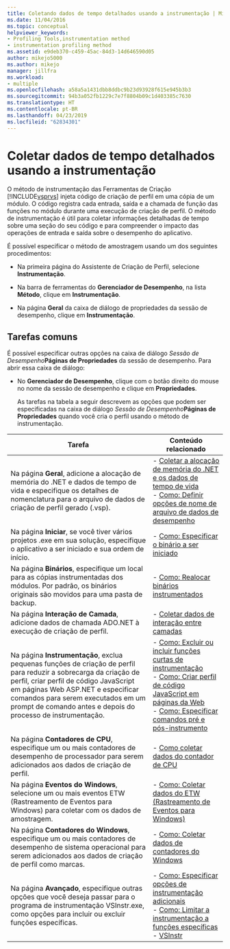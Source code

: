 ```yaml
---
title: Coletando dados de tempo detalhados usando a instrumentação | Microsoft Docs
ms.date: 11/04/2016
ms.topic: conceptual
helpviewer_keywords:
- Profiling Tools,instrumentation method
- instrumentation profiling method
ms.assetid: e9deb370-c459-45ac-84d3-14d646590d05
author: mikejo5000
ms.author: mikejo
manager: jillfra
ms.workload:
- multiple
ms.openlocfilehash: a58a5a1431dbb8ddbc9b23d93928f615e945b3b3
ms.sourcegitcommit: 94b3a052fb1229c7e7f8804b09c1d403385c7630
ms.translationtype: HT
ms.contentlocale: pt-BR
ms.lasthandoff: 04/23/2019
ms.locfileid: "62834301"
---
```

# <a name="collect-detailed-timing-data-by-using-instrumentation"></a>Coletar dados de tempo detalhados usando a instrumentação
O método de instrumentação das Ferramentas de Criação [!INCLUDE[vsprvs](../code-quality/includes/vsprvs_md.md)] injeta código de criação de perfil em uma cópia de um módulo. O código registra cada entrada, saída e a chamada de função das funções no módulo durante uma execução de criação de perfil. O método de instrumentação é útil para coletar informações detalhadas de tempo sobre uma seção do seu código e para compreender o impacto das operações de entrada e saída sobre o desempenho do aplicativo.

 É possível especificar o método de amostragem usando um dos seguintes procedimentos:

- Na primeira página do Assistente de Criação de Perfil, selecione **Instrumentação**.

- Na barra de ferramentas do **Gerenciador de Desempenho**, na lista **Método**, clique em **Instrumentação**.

- Na página **Geral** da caixa de diálogo de propriedades da sessão de desempenho, clique em **Instrumentação**.

## <a name="common-tasks"></a>Tarefas comuns
 É possível especificar outras opções na caixa de diálogo _Sessão de Desempenho_**Páginas de Propriedades** da sessão de desempenho. Para abrir essa caixa de diálogo:

- No **Gerenciador de Desempenho**, clique com o botão direito do mouse no nome da sessão de desempenho e clique em **Propriedades**.

  As tarefas na tabela a seguir descrevem as opções que podem ser especificadas na caixa de diálogo _Sessão de Desempenho_**Páginas de Propriedades** quando você cria o perfil usando o método de instrumentação.

|Tarefa|Conteúdo relacionado|
|----------|---------------------|
|Na página **Geral**, adicione a alocação de memória do .NET e dados de tempo de vida e especifique os detalhes de nomenclatura para o arquivo de dados de criação de perfil gerado (.vsp).|-   [Coletar a alocação de memória do .NET e os dados de tempo de vida](../profiling/collecting-dotnet-memory-allocation-and-lifetime-data.md)<br />-   [Como: Definir opções de nome de arquivo de dados de desempenho](../profiling/how-to-set-performance-data-file-name-options.md)|
|Na página **Iniciar**, se você tiver vários projetos .exe em sua solução, especifique o aplicativo a ser iniciado e sua ordem de início.|-   [Como: Especificar o binário a ser iniciado](../profiling/how-to-specify-the-binary-to-start.md)|
|Na página **Binários**, especifique um local para as cópias instrumentadas dos módulos. Por padrão, os binários originais são movidos para uma pasta de backup.|-   [Como: Realocar binários instrumentados](../profiling/how-to-relocate-instrumented-binaries.md)|
|Na página **Interação de Camada**, adicione dados de chamada ADO.NET à execução de criação de perfil.|-   [Coletar dados de interação entre camadas](../profiling/collecting-tier-interaction-data.md)|
|Na página **Instrumentação**, exclua pequenas funções de criação de perfil para reduzir a sobrecarga da criação de perfil, criar perfil de código JavaScript em páginas Web ASP.NET e especificar comandos para serem executados em um prompt de comando antes e depois do processo de instrumentação.|-   [Como: Excluir ou incluir funções curtas de instrumentação](../profiling/how-to-exclude-or-include-short-functions-from-instrumentation.md)<br />-   [Como: Criar perfil de código JavaScript em páginas da Web](../profiling/how-to-profile-javascript-code-in-web-pages.md)<br />-   [Como: Especificar comandos pré e pós-instrumento](../profiling/how-to-specify-pre-and-post-instrument-commands.md)|
|Na página **Contadores de CPU**, especifique um ou mais contadores de desempenho de processador para serem adicionados aos dados de criação de perfil.|-   [Como coletar dados do contador de CPU](../profiling/how-to-collect-cpu-counter-data.md)|
|Na página **Eventos do Windows**, selecione um ou mais eventos ETW (Rastreamento de Eventos para Windows) para coletar com os dados de amostragem.|-   [Como: Coletar dados do ETW (Rastreamento de Eventos para Windows)](../profiling/how-to-collect-event-tracing-for-windows-etw-data.md)|
|Na página **Contadores do Windows**, especifique um ou mais contadores de desempenho de sistema operacional para serem adicionados aos dados de criação de perfil como marcas.|-   [Como: Coletar dados de contadores do Windows](../profiling/how-to-collect-windows-counter-data.md)|
|Na página **Avançado**, especifique outras opções que você deseja passar para o programa de instrumentação VSInstr.exe, como opções para incluir ou excluir funções específicas.|-   [Como: Especificar opções de instrumentação adicionais](../profiling/how-to-specify-additional-instrumentation-options.md)<br />-   [Como: Limitar a instrumentação a funções específicas](../profiling/how-to-limit-instrumentation-to-specific-functions.md)<br />-   [VSInstr](../profiling/vsinstr.md)|